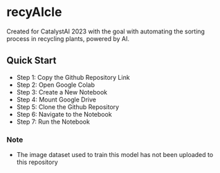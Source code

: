 # recyAIcle
Created for CatalystAI 2023 with the goal with automating the sorting process in recycling plants, powered by AI.

## Quick Start
* Step 1: Copy the Github Repository Link
* Step 2: Open Google Colab
* Step 3: Create a New Notebook
* Step 4: Mount Google Drive
* Step 5: Clone the Github Repository
* Step 6: Navigate to the Notebook
* Step 7: Run the Notebook

### Note
* The image dataset used to train this model has not been uploaded to this repository

